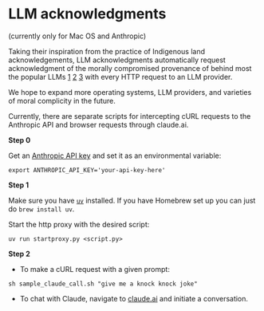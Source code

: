 # LLM acknowledgments

(currently only for Mac OS and Anthropic)

Taking their inspiration from the practice of Indigenous land acknowledgements, LLM acknowledgments automatically request acknowledgment of the morally compromised provenance of behind most the popular LLMs [1](https://www.theverge.com/2024/8/20/24224450/anthropic-copyright-lawsuit-pirated-books-ai) [2](https://www.wired.com/story/new-documents-unredacted-meta-copyright-ai-lawsuit/) [3](https://news.bloomberglaw.com/ip-law/google-hit-with-copyright-class-action-over-imagen-ai-model) with every HTTP request to an LLM provider.

We hope to expand more operating systems, LLM providers, and varieties of moral complicity in the future.

Currently, there are separate scripts for intercepting cURL requests to the Anthropic API and browser requests through claude.ai.

**Step 0** 

Get an [Anthropic API key](https://docs.anthropic.com/en/docs/initial-setup) and set it as an environmental variable:

`export ANTHROPIC_API_KEY='your-api-key-here'`

**Step 1**

Make sure you have [`uv`](https://github.com/astral-sh/uv) installed. If you have Homebrew set up you can just do `brew install uv`.

Start the http proxy with the desired script:

`uv run startproxy.py <script.py>`

**Step 2**

* To make a cURL request with a given prompt:
  
`sh sample_claude_call.sh "give me a knock knock joke"`

* To chat with Claude, navigate to [claude.ai](https://claude.ai/) and initiate a conversation.


